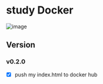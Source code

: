 # study Docker

![image](https://github.com/minu1215/docker-nginx/assets/44054359/1c40cd36-ce36-45cb-ad8c-7131f94ff50f)

## Version
### v0.2.0
- [x] push my index.html to docker hub 
